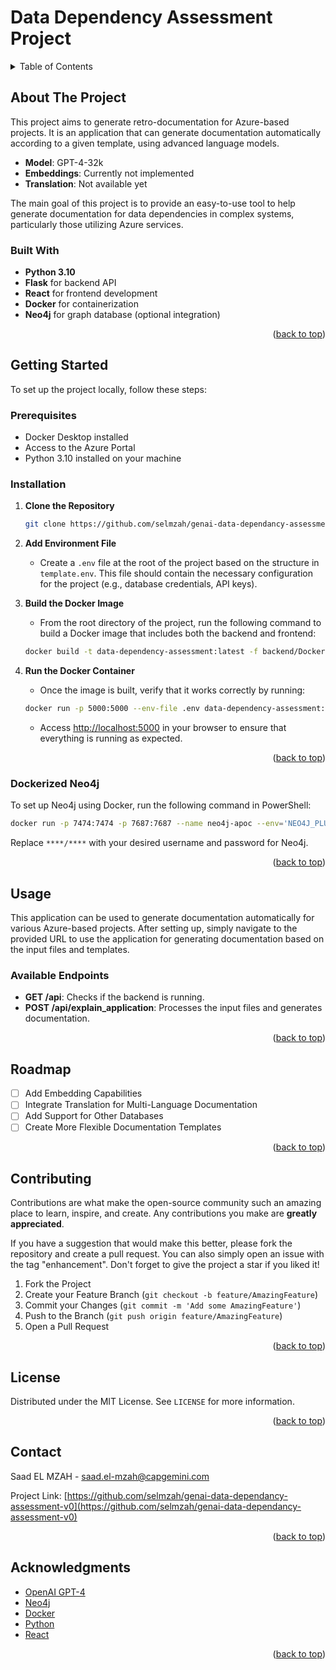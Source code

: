 # Data Dependency Assessment Project

<!-- TABLE OF CONTENTS -->
<details>
  <summary>Table of Contents</summary>
  <ol>
    <li>
      <a href="#about-the-project">About The Project</a>
      <ul>
        <li><a href="#built-with">Built With</a></li>
      </ul>
    </li>
    <li>
      <a href="#getting-started">Getting Started</a>
      <ul>
        <li><a href="#prerequisites">Prerequisites</a></li>
        <li><a href="#installation">Installation</a></li>
      </ul>
    </li>
    <li><a href="#usage">Usage</a></li>
    <li><a href="#roadmap">Roadmap</a></li>
    <li><a href="#contributing">Contributing</a></li>
    <li><a href="#license">License</a></li>
    <li><a href="#contact">Contact</a></li>
    <li><a href="#acknowledgments">Acknowledgments</a></li>
  </ol>
</details>

<!-- ABOUT THE PROJECT -->
## About The Project

This project aims to generate retro-documentation for Azure-based projects. It is an application that can generate documentation automatically according to a given template, using advanced language models.

- **Model**: GPT-4-32k
- **Embeddings**: Currently not implemented
- **Translation**: Not available yet

The main goal of this project is to provide an easy-to-use tool to help generate documentation for data dependencies in complex systems, particularly those utilizing Azure services.

### Built With

- **Python 3.10**
- **Flask** for backend API
- **React** for frontend development
- **Docker** for containerization
- **Neo4j** for graph database (optional integration)

<p align="right">(<a href="#readme-top">back to top</a>)</p>

<!-- GETTING STARTED -->
## Getting Started

To set up the project locally, follow these steps:

### Prerequisites

- Docker Desktop installed
- Access to the Azure Portal
- Python 3.10 installed on your machine

### Installation

1. **Clone the Repository**
   ```sh
   git clone https://github.com/selmzah/genai-data-dependancy-assessment-v0.git
   ```

2. **Add Environment File**
   - Create a `.env` file at the root of the project based on the structure in `template.env`. This file should contain the necessary configuration for the project (e.g., database credentials, API keys).

3. **Build the Docker Image**
   - From the root directory of the project, run the following command to build a Docker image that includes both the backend and frontend:
   ```sh
   docker build -t data-dependency-assessment:latest -f backend/Dockerfile .
   ```

4. **Run the Docker Container**
   - Once the image is built, verify that it works correctly by running:
   ```sh
   docker run -p 5000:5000 --env-file .env data-dependency-assessment:latest
   ```
   - Access [http://localhost:5000](http://localhost:5000) in your browser to ensure that everything is running as expected.

<p align="right">(<a href="#readme-top">back to top</a>)</p>

### Dockerized Neo4j

To set up Neo4j using Docker, run the following command in PowerShell:

```sh
docker run -p 7474:7474 -p 7687:7687 --name neo4j-apoc --env='NEO4J_PLUGINS=["apoc"]' --env=NEO4J_AUTH=****/**** neo4j:latest
```

Replace `****/****` with your desired username and password for Neo4j.

<p align="right">(<a href="#readme-top">back to top</a>)</p>

<!-- USAGE -->
## Usage

This application can be used to generate documentation automatically for various Azure-based projects. After setting up, simply navigate to the provided URL to use the application for generating documentation based on the input files and templates.

### Available Endpoints

- **GET /api**: Checks if the backend is running.
- **POST /api/explain_application**: Processes the input files and generates documentation.

<p align="right">(<a href="#readme-top">back to top</a>)</p>

<!-- ROADMAP -->
## Roadmap

- [ ] Add Embedding Capabilities
- [ ] Integrate Translation for Multi-Language Documentation
- [ ] Add Support for Other Databases
- [ ] Create More Flexible Documentation Templates

<p align="right">(<a href="#readme-top">back to top</a>)</p>

<!-- CONTRIBUTING -->
## Contributing

Contributions are what make the open-source community such an amazing place to learn, inspire, and create. Any contributions you make are **greatly appreciated**.

If you have a suggestion that would make this better, please fork the repository and create a pull request. You can also simply open an issue with the tag "enhancement".
Don't forget to give the project a star if you liked it!

1. Fork the Project
2. Create your Feature Branch (`git checkout -b feature/AmazingFeature`)
3. Commit your Changes (`git commit -m 'Add some AmazingFeature'`)
4. Push to the Branch (`git push origin feature/AmazingFeature`)
5. Open a Pull Request

<p align="right">(<a href="#readme-top">back to top</a>)</p>

<!-- LICENSE -->
## License

Distributed under the MIT License. See `LICENSE` for more information.

<p align="right">(<a href="#readme-top">back to top</a>)</p>

<!-- CONTACT -->
## Contact

Saad EL MZAH - saad.el-mzah@capgemini.com

Project Link: [https://github.com/selmzah/genai-data-dependancy-assessment-v0](https://github.com/selmzah/genai-data-dependancy-assessment-v0)

<p align="right">(<a href="#readme-top">back to top</a>)</p>

<!-- ACKNOWLEDGMENTS -->
## Acknowledgments

- [OpenAI GPT-4](https://openai.com/)
- [Neo4j](https://neo4j.com/)
- [Docker](https://www.docker.com/)
- [Python](https://www.python.org/)
- [React](https://reactjs.org/)

<p align="right">(<a href="#readme-top">back to top</a>)</p>

